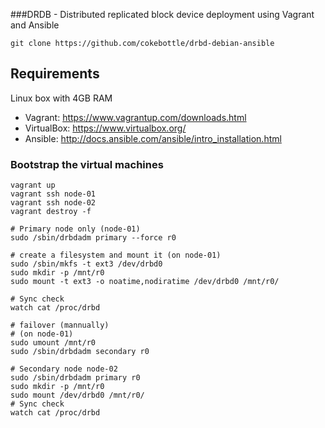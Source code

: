 ###DRDB - Distributed replicated block device deployment using Vagrant and Ansible

```
git clone https://github.com/cokebottle/drbd-debian-ansible

```
## Requirements 
Linux box with 4GB RAM

* Vagrant: https://www.vagrantup.com/downloads.html
* VirtualBox: https://www.virtualbox.org/
* Ansible: http://docs.ansible.com/ansible/intro_installation.html

### Bootstrap the virtual machines
    vagrant up
    vagrant ssh node-01
    vagrant ssh node-02
    vagrant destroy -f

```
# Primary node only (node-01)
sudo /sbin/drbdadm primary --force r0

# create a filesystem and mount it (on node-01)
sudo /sbin/mkfs -t ext3 /dev/drbd0 
sudo mkdir -p /mnt/r0
sudo mount -t ext3 -o noatime,nodiratime /dev/drbd0 /mnt/r0/

# Sync check
watch cat /proc/drbd 

# failover (mannually)
# (on node-01)
sudo umount /mnt/r0
sudo /sbin/drbdadm secondary r0

# Secondary node node-02
sudo /sbin/drbdadm primary r0
sudo mkdir -p /mnt/r0
sudo mount /dev/drbd0 /mnt/r0/
# Sync check
watch cat /proc/drbd 
```
